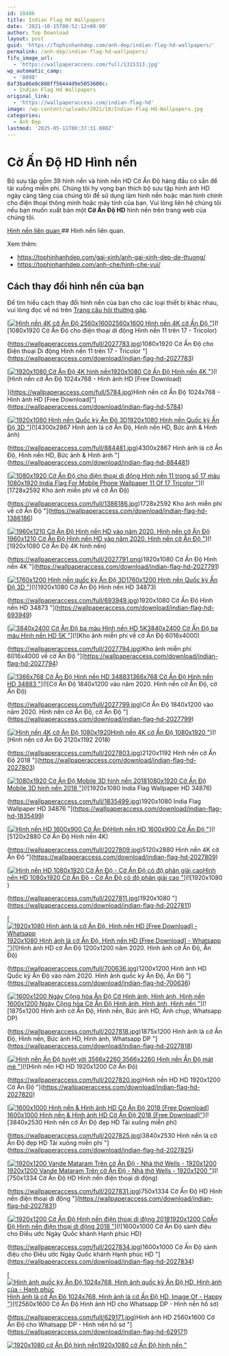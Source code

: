 ```yaml
---
id: 10486
title: Indian Flag Hd Wallpapers
date: '2021-10-15T08:52:12+00:00'
author: Top Download
layout: post
guid: 'https://Tophinhanhdep.com/anh-dep/indian-flag-hd-wallpapers/'
permalink: /anh-dep/indian-flag-hd-wallpapers/
fifu_image_url:
  - 'https://wallpaperaccess.com/full/1315313.jpg'
wp_automatic_camp:
  - '8098'
8af3ba86e8c808ff56444d9e5053600c:
  - Indian Flag Hd Wallpapers
original_link:
  - 'https://wallpaperaccess.com/indian-flag-hd'
image: /wp-content/uploads/2021/10/Indian-Flag-Hd-Wallpapers.jpg
categories:
  - Ảnh Đẹp
lastmod: '2025-05-11T00:37:31.088Z'
---
```

# Cờ Ấn Độ HD Hình nền

Bộ sưu tập gồm 39 hình nền và hình nền HD Cờ Ấn Độ hàng đầu có sẵn để tải xuống miễn phí. Chúng tôi hy vọng bạn thích bộ sưu tập hình ảnh HD ngày càng tăng của chúng tôi để sử dụng làm hình nền hoặc màn hình chính cho điện thoại thông minh hoặc máy tính của bạn. Vui lòng liên hệ chúng tôi nếu bạn muốn xuất bản một **Cờ Ấn Độ HD** hình nền trên trang web của chúng tôi.

[Hình nền liên quan ](#related) ## Hình nền liên quan.

   
 Xem thêm:

   
- <https://tophinhanhdep.com/gai-xinh/anh-gai-xinh-dep-de-thuong/>
- <https://tophinhanhdep.com/anh-che/hinh-che-vui/>

## Cách thay đổi hình nền của bạn

Để tìm hiểu cách thay đổi hình nền của bạn cho các loại thiết bị khác nhau, vui lòng đọc về nó trên [Trang câu hỏi thường gặp](https://tophinhanhdep.com/faq/).

  
[[![Hình nền 4K cờ Ấn Độ 2560x1600](https://wallpaperaccess.com/full/1315313.jpg)2560x1600 Hình nền 4K cờ Ấn Độ "](https://wallpaperaccess.com/download/indian-flag-hd-1315313)](![1080x1920 Cờ Ấn Độ cho điện thoại di động Hình nền 11 trên 17 - Tricolor)

(https://wallpaperaccess.com/full/2027783.jpg)1080x1920 Cờ Ấn Độ cho Điện thoại Di động Hình nền 11 trên 17 - Tricolor "](https://wallpaperaccess.com/download/indian-flag-hd-2027783)

[[![1920x1080 Cờ Ấn Độ 4K hình nền](https://wallpaperaccess.com/full/2027784.jpg)1920x1080 Cờ Ấn Độ Hình nền 4K "](https://wallpaperaccess.com/download/indian-flag-hd-2027784)](![Hình nền cờ Ấn Độ 1024x768 - Hình ảnh HD [Free Download)

](https://wallpaperaccess.com/full/5784.jpg)Hình nền cờ Ấn Độ 1024x768 - Hình ảnh HD \[Free Download\]"](https://wallpaperaccess.com/download/indian-flag-hd-5784)

[[![1920x1080 Hình nền Quốc kỳ Ấn Độ 3D](https://wallpaperaccess.com/full/1317182.jpg)1920x1080 Hình nền Quốc kỳ Ấn Độ 3D "](https://wallpaperaccess.com/download/indian-flag-hd-1317182)](![4300x2867 Hình ảnh lá cờ Ấn Độ, Hình nền HD, Bức ảnh & Hình ảnh)

(https://wallpaperaccess.com/full/884481.jpg)4300x2867 Hình ảnh lá cờ Ấn Độ, Hình nền HD, Bức ảnh &amp; Hình ảnh "](https://wallpaperaccess.com/download/indian-flag-hd-884481)

[[![1080x1920 Cờ Ấn Độ cho điện thoại di động Hình nền 11 trong số 17 màu](https://wallpaperaccess.com/full/2027788.jpg)1080x1920 India Flag For Mobile Phone Wallpaper 11 Of 17 Tricolor "](https://wallpaperaccess.com/download/indian-flag-hd-2027788)](![1728x2592 Kho ảnh miễn phí về cờ Ấn Độ)

(https://wallpaperaccess.com/full/1386186.jpg)1728x2592 Kho ảnh miễn phí về cờ Ấn Độ "](https://wallpaperaccess.com/download/indian-flag-hd-1386186)

[[![1960x1210 Cờ Ấn Độ Hình nền HD vào năm 2020. Hình nền cờ Ấn Độ](https://wallpaperaccess.com/full/1317324.jpg)1960x1210 Cờ Ấn Độ Hình nền HD vào năm 2020. Hình nền cờ Ấn Độ "](https://wallpaperaccess.com/download/indian-flag-hd-1317324)](![1920x1080 Cờ Ấn Độ 4K hình nền)

(https://wallpaperaccess.com/full/2027791.png)1920x1080 Cờ Ấn Độ Hình nền 4K "](https://wallpaperaccess.com/download/indian-flag-hd-2027791)

[[![1760x1200 Hình nền quốc kỳ Ấn Độ 3D](https://wallpaperaccess.com/full/2027792.jpg)1760x1200 Hình nền Quốc kỳ Ấn Độ 3D "](https://wallpaperaccess.com/download/indian-flag-hd-2027792)](![1920x1080 Cờ Ấn Độ Hình nền HD 34873)

(https://wallpaperaccess.com/full/693949.jpg)1920x1080 Cờ Ấn Độ Hình nền HD 34873 "](https://wallpaperaccess.com/download/indian-flag-hd-693949)

[[![3840x2400 Cờ ​​Ấn Độ ba màu Hình nền HD 5K](https://wallpaperaccess.com/full/1423963.jpg)3840x2400 Cờ ​​Ấn Độ ba màu Hình nền HD 5K "](https://wallpaperaccess.com/download/indian-flag-hd-1423963)](![Kho ảnh miễn phí về cờ Ấn Độ 6016x4000)

(https://wallpaperaccess.com/full/2027794.jpg)Kho ảnh miễn phí 6016x4000 về cờ Ấn Độ "](https://wallpaperaccess.com/download/indian-flag-hd-2027794)

[[![1366x768 Cờ Ấn Độ Hình nền HD 34883](https://wallpaperaccess.com/full/2027797.jpg)1366x768 Cờ Ấn Độ Hình nền HD 34883 "](https://wallpaperaccess.com/download/indian-flag-hd-2027797)](![Cờ Ấn Độ 1840x1200 vào năm 2020. Hình nền cờ Ấn Độ, cờ Ấn Độ)

(https://wallpaperaccess.com/full/2027799.jpg)Cờ Ấn Độ 1840x1200 vào năm 2020. Hình nền cờ Ấn Độ, cờ Ấn Độ "](https://wallpaperaccess.com/download/indian-flag-hd-2027799)

[[![Hình nền 4K cờ Ấn Độ 1080x1920](https://wallpaperaccess.com/full/2027802.jpg)Hình nền 4K cờ Ấn Độ 1080x1920 "](https://wallpaperaccess.com/download/indian-flag-hd-2027802)](![Hình nền cờ Ấn Độ 2120x1192 2018)

(https://wallpaperaccess.com/full/2027803.jpg)2120x1192 Hình nền cờ Ấn Độ 2018 "](https://wallpaperaccess.com/download/indian-flag-hd-2027803)

[[![1080x1920 Cờ Ấn Độ Mobile 3D hình nền 2018](https://wallpaperaccess.com/full/1618640.jpg)1080x1920 Cờ Ấn Độ Mobile 3D hình nền 2018 "](https://wallpaperaccess.com/download/indian-flag-hd-1618640)](![1920x1080 India Flag Wallpaper HD 34876)

(https://wallpaperaccess.com/full/1835499.jpg)1920x1080 India Flag Wallpaper HD 34876 "](https://wallpaperaccess.com/download/indian-flag-hd-1835499)

[[![Hình nền HD 1600x900 Cờ ​​Ấn Độ](https://wallpaperaccess.com/full/2027806.jpg)Hình nền HD 1600x900 Cờ ​​Ấn Độ "](https://wallpaperaccess.com/download/indian-flag-hd-2027806)](![5120x2880 Cờ Ấn Độ Hình nền 4K)

(https://wallpaperaccess.com/full/2027809.jpg)5120x2880 Hình nền 4K cờ Ấn Độ "](https://wallpaperaccess.com/download/indian-flag-hd-2027809)

[[![Hình nền HD 1080x1920 Cờ Ấn Độ - Cờ Ấn Độ có độ phân giải cao](https://wallpaperaccess.com/full/2027810.jpg)Hình nền HD 1080x1920 Cờ Ấn Độ - Cờ Ấn Độ có độ phân giải cao "](https://wallpaperaccess.com/download/indian-flag-hd-2027810)](![1920x1080 )

(https://wallpaperaccess.com/full/2027811.jpg)1920x1080 "](https://wallpaperaccess.com/download/indian-flag-hd-2027811)

[[![1920x1080 Hình ảnh lá cờ Ấn Độ, Hình nền HD [Free Download] - Whatsapp](https://wallpaperaccess.com/full/2027813.jpg)1920x1080 Hình ảnh lá cờ Ấn Độ, Hình nền HD \[Free Download\] - Whatsapp "](https://wallpaperaccess.com/download/indian-flag-hd-2027813)](![Hình ảnh HD cờ Ấn Độ 1200x1200 năm 2020. Hình ảnh cờ Ấn Độ, Ấn Độ)

(https://wallpaperaccess.com/full/700636.jpg)1200x1200 Hình ảnh HD Quốc kỳ Ấn Độ vào năm 2020. Hình ảnh quốc kỳ Ấn Độ, Ấn Độ "](https://wallpaperaccess.com/download/indian-flag-hd-700636)

[[![1600x1200 Ngày Cộng hòa Ấn Độ Cờ Hình ảnh, Hình ảnh, Hình nền](https://wallpaperaccess.com/full/2027816.jpg)1600x1200 Ngày Cộng hòa Cờ Ấn Độ Hình ảnh, Hình ảnh, Hình nền "](https://wallpaperaccess.com/download/indian-flag-hd-2027816)](![1875x1200 Hình ảnh cờ Ấn Độ, Hình nền, Bức ảnh HD, Ảnh chụp, Whatsapp DP)

(https://wallpaperaccess.com/full/2027818.jpg)1875x1200 Hình ảnh lá cờ Ấn Độ, Hình nền, Bức ảnh HD, Hình ảnh, Whatsapp DP "](https://wallpaperaccess.com/download/indian-flag-hd-2027818)

[[![Hình nền Ấn Độ tuyệt vời 3566x2260](https://wallpaperaccess.com/full/1835582.jpg) 3566x2260 Hình nền Ấn Độ mát mẻ "](https://wallpaperaccess.com/download/indian-flag-hd-1835582)](![Hình nền HD HD 1920x1200 Cờ ​​Ấn Độ)

(https://wallpaperaccess.com/full/2027820.jpg)Hình nền HD HD 1920x1200 Cờ ​​Ấn Độ "](https://wallpaperaccess.com/download/indian-flag-hd-2027820)

[[![1600x1000 Hình nền & Hình ảnh HD Cờ Ấn Độ 2018 [Free Download]](https://wallpaperaccess.com/full/2027824.jpg)1600x1000 Hình nền &amp; Hình ảnh HD Cờ Ấn Độ 2018 \[Free Download\]"](https://wallpaperaccess.com/download/indian-flag-hd-2027824)](![3840x2530 Hình nền cờ Ấn Độ đẹp HD Tải xuống miễn phí)

(https://wallpaperaccess.com/full/2027825.jpg)3840x2530 Hình nền lá cờ Ấn Độ đẹp HD Tải xuống miễn phí "](https://wallpaperaccess.com/download/indian-flag-hd-2027825)

[[![1920x1200 Vande Mataram Trên cờ Ấn Độ - Nhà thờ Wells - 1920x1200](https://wallpaperaccess.com/full/2027830.jpg)1920x1200 Vande Mataram Trên cờ Ấn Độ - Nhà thờ Wells - 1920x1200 "](https://wallpaperaccess.com/download/indian-flag-hd-2027830)](![750x1334 Cờ Ấn Độ HD Hình nền điện thoại di động)

(https://wallpaperaccess.com/full/2027831.jpg)750x1334 Cờ Ấn Độ HD Hình nền điện thoại di động "](https://wallpaperaccess.com/download/indian-flag-hd-2027831)

[[![1920x1200 Cờ ​​Ấn Độ Hình nền điện thoại di động 2018](https://wallpaperaccess.com/full/2027832.jpg)1920x1200 Cờ ​​Ấn Độ Hình nền điện thoại di động 2018 "](https://wallpaperaccess.com/download/indian-flag-hd-2027832)](![1600x1000 Cờ ​​Ấn Độ sành điệu cho Điều ước Ngày Quốc khánh Hạnh phúc HD)

(https://wallpaperaccess.com/full/2027834.jpg)1600x1000 Cờ ​​Ấn Độ sành điệu cho Điều ước Ngày Quốc khánh Hạnh phúc HD "](https://wallpaperaccess.com/download/indian-flag-hd-2027834)

[[![Hình ảnh quốc kỳ Ấn Độ 1024x768, Hình ảnh quốc kỳ Ấn Độ HD, Hình ảnh của - Hạnh phúc](https://wallpaperaccess.com/full/2027835.jpg)Hình ảnh lá cờ Ấn Độ 1024x768, Hình ảnh lá cờ Ấn Độ HD, Image Of - Happy "](https://wallpaperaccess.com/download/indian-flag-hd-2027835)](![2560x1600 Cờ ​​Ấn Độ Hình ảnh HD cho Whatsapp DP - Hình nền hồ sơ)

(https://wallpaperaccess.com/full/629171.jpg)Hình ảnh HD 2560x1600 Cờ ​​Ấn Độ cho Whatsapp DP - Hình nền hồ sơ "](https://wallpaperaccess.com/download/indian-flag-hd-629171)

[![1920x1080 cờ Ấn Độ hình nền](https://wallpaperaccess.com/full/178770.jpg)1920x1080 cờ Ấn Độ hình nền "](https://wallpaperaccess.com/download/indian-flag-hd-178770)
